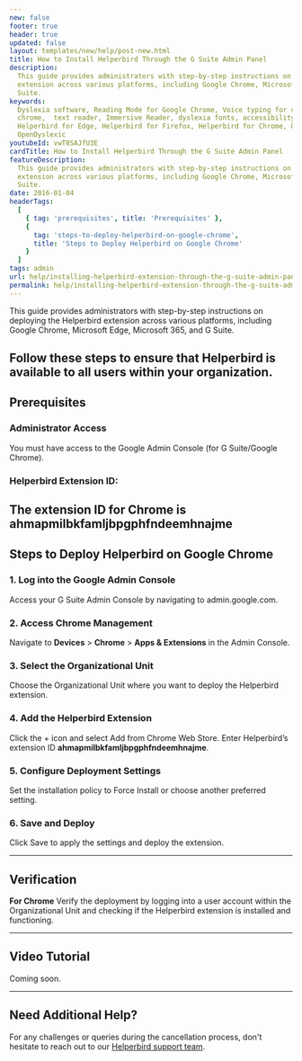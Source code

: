 ```yaml
---
new: false
footer: true
header: true
updated: false
layout: templates/new/help/post-new.html
title: How to Install Helperbird Through the G Suite Admin Panel
description:
  This guide provides administrators with step-by-step instructions on deploying the Helperbird
  extension across various platforms, including Google Chrome, Microsoft Edge, Microsoft 365, and G
  Suite.
keywords:
  Dyslexia software, Reading Mode for Google Chrome, Voice typing for chrome, Text to speech for
  chrome,  text reader, Immersive Reader, dyslexia fonts, accessibility software, dyslexia software,
  Helperbird for Edge, Helperbird for Firefox, Helperbird for Chrome, Opendyslexic for Chrome,
  OpenDyslexic
youtubeId: vwT8SAJfU3E
cardTitle: How to Install Helperbird Through the G Suite Admin Panel
featureDescription:
  This guide provides administrators with step-by-step instructions on deploying the Helperbird
  extension across various platforms, including Google Chrome, Microsoft Edge, Microsoft 365, and G
  Suite.
date: 2016-01-04
headerTags:
  [
    { tag: 'prerequisites', title: 'Prerequisites' },
    {
      tag: 'steps-to-deploy-helperbird-on-google-chrome',
      title: 'Steps to Deploy Helperbird on Google Chrome'
    }
  ]
tags: admin
url: help/installing-helperbird-extension-through-the-g-suite-admin-panel/
permalink: help/installing-helperbird-extension-through-the-g-suite-admin-panel/
---
```


This guide provides administrators with step-by-step instructions on deploying the Helperbird
extension across various platforms, including Google Chrome, Microsoft Edge, Microsoft 365, and G
Suite.

## Follow these steps to ensure that Helperbird is available to all users within your organization.

## Prerequisites

### Administrator Access

You must have access to the Google Admin Console (for G Suite/Google Chrome).

### Helperbird Extension ID:

## The extension ID for Chrome is **ahmapmilbkfamljbpgphfndeemhnajme**

## Steps to Deploy Helperbird on Google Chrome

### 1. Log into the Google Admin Console

Access your G Suite Admin Console by navigating to admin.google.com.

### 2. Access Chrome Management

Navigate to **Devices** > **Chrome** > **Apps & Extensions** in the Admin Console.

### 3. Select the Organizational Unit

Choose the Organizational Unit where you want to deploy the Helperbird extension.

### 4. Add the Helperbird Extension

Click the + icon and select Add from Chrome Web Store. Enter Helperbird’s extension ID
**ahmapmilbkfamljbpgphfndeemhnajme**.

### 5. Configure Deployment Settings

Set the installation policy to Force Install or choose another preferred setting.

### 6. Save and Deploy

Click Save to apply the settings and deploy the extension.

---

## Verification

**For Chrome** Verify the deployment by logging into a user account within the Organizational Unit
and checking if the Helperbird extension is installed and functioning.

---

## Video Tutorial

Coming soon.

---

## Need Additional Help?

For any challenges or queries during the cancellation process, don't hesitate to reach out to our
[Helperbird support team](https://www.helperbird.com/support).
